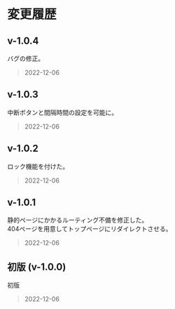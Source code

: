 # 変更履歴

## v-1.0.4

バグの修正。  

> 2022-12-06

## v-1.0.3

中断ボタンと間隔時間の設定を可能に。  

> 2022-12-06

## v-1.0.2

ロック機能を付けた。  

> 2022-12-06

## v-1.0.1

静的ページにかかるルーティング不備を修正した。  
404ページを用意してトップページにリダイレクトさせる。  

> 2022-12-06

## 初版 (v-1.0.0)

初版

> 2022-12-06
